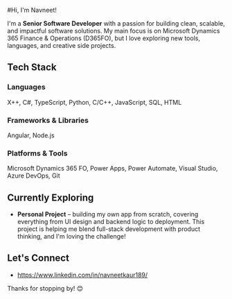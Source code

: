 #Hi, I'm Navneet!

I'm a **Senior Software Developer** with a passion for building clean, scalable, and impactful software solutions. My main focus is on Microsoft Dynamics 365 Finance & Operations (D365FO), but I love exploring new tools, languages, and creative side projects.

## Tech Stack

### Languages
X++, C#, TypeScript, Python, C/C++, JavaScript, SQL, HTML

### Frameworks & Libraries
Angular, Node.js

### Platforms & Tools
Microsoft Dynamics 365 FO, Power Apps, Power Automate, Visual Studio, Azure DevOps, Git


## Currently Exploring
- **Personal Project** – building my own app from scratch, covering everything from UI design and backend logic to deployment. This project is helping me blend full-stack development with product thinking, and I'm loving the challenge!


## Let's Connect

- https://www.linkedin.com/in/navneetkaur189/

Thanks for stopping by! 😊


<!---
NavDev0918/NavDev0918 is a ✨ special ✨ repository because its `README.md` (this file) appears on your GitHub profile.
You can click the Preview link to take a look at your changes.
--->
